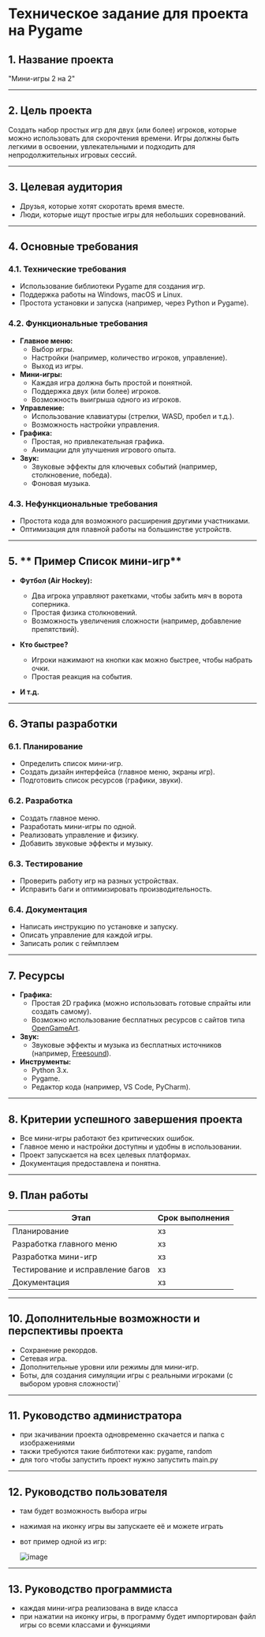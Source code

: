 # Техническое задание для проекта на Pygame

## 1. **Название проекта**
"Мини-игры 2 на 2"

---

## 2. **Цель проекта**
Создать набор простых игр для двух (или более) игроков, которые можно использовать для скорочтения времени. Игры должны быть легкими в освоении, увлекательными и подходить для непродолжительных игровых сессий.

---

## 3. **Целевая аудитория**
- Друзья, которые хотят скоротать время вместе.
- Люди, которые ищут простые игры для небольших соревнований.

---

## 4. **Основные требования**

### 4.1. **Технические требования**
- Использование библиотеки Pygame для создания игр.
- Поддержка работы на Windows, macOS и Linux.
- Простота установки и запуска (например, через Python и Pygame).

### 4.2. **Функциональные требования**
- **Главное меню:**
  - Выбор игры.
  - Настройки (например, количество игроков, управление).
  - Выход из игры.
- **Мини-игры:**
  - Каждая игра должна быть простой и понятной.
  - Поддержка двух (или более) игроков.
  - Возможность выигрыша одного из игроков.
- **Управление:**
  - Использование клавиатуры (стрелки, WASD, пробел и т.д.).
  - Возможность настройки управления.
- **Графика:**
  - Простая, но привлекательная графика.
  - Анимации для улучшения игрового опыта.
- **Звук:**
  - Звуковые эффекты для ключевых событий (например, столкновение, победа).
  - Фоновая музыка.

### 4.3. **Нефункциональные требования**
- Простота кода для возможного расширения другими участниками.
- Оптимизация для плавной работы на большинстве устройств.

---

## 5. ** Пример Список мини-игр**
- **Футбол (Air Hockey):**
   - Два игрока управляют ракетками, чтобы забить мяч в ворота соперника.
   - Простая физика столкновений.
   - Возможность увеличения сложности (например, добавление препятствий).

- **Кто быстрее?**
   - Игроки нажимают на кнопки как можно быстрее, чтобы набрать очки.
   - Простая реакция на события.

- **И т.д.**


---

## 6. **Этапы разработки**

### 6.1. **Планирование**
- Определить список мини-игр.
- Создать дизайн интерфейса (главное меню, экраны игр).
- Подготовить список ресурсов (графики, звуки).

### 6.2. **Разработка**
- Создать главное меню.
- Разработать мини-игры по одной.
- Реализовать управление и физику.
- Добавить звуковые эффекты и музыку.

### 6.3. **Тестирование**
- Проверить работу игр на разных устройствах.
- Исправить баги и оптимизировать производительность.

### 6.4. **Документация**
- Написать инструкцию по установке и запуску.
- Описать управление для каждой игры.
- Записать ролик с геймплэем

---

## 7. **Ресурсы**
- **Графика:**
  - Простая 2D графика (можно использовать готовые спрайты или создать самому).
  - Возможно использование бесплатных ресурсов с сайтов типа [OpenGameArt](https://opengameart.org/).
- **Звук:**
  - Звуковые эффекты и музыка из бесплатных источников (например, [Freesound](https://freesound.org/)).
- **Инструменты:**
  - Python 3.x.
  - Pygame.
  - Редактор кода (например, VS Code, PyCharm).

---

## 8. **Критерии успешного завершения проекта**
- Все мини-игры работают без критических ошибок.
- Главное меню и настройки доступны и удобны в использовании.
- Проект запускается на всех целевых платформах.
- Документация предоставлена и понятна.

---

## 9. **План работы**
| Этап                  | Срок выполнения |
|-----------------------|------------------|
| Планирование           | хз        |
| Разработка главного меню | хз      |
| Разработка мини-игр    | хз         |
| Тестирование и исправление багов | хз |
| Документация           | хз         |

---

## 10. **Дополнительные возможности и перспективы проекта**
- Сохранение рекордов.
- Сетевая игра.
- Дополнительные уровни или режимы для мини-игр.
- Боты, для создания симуляции игры с реальными игроками (с выбором уровня сложности)`

---

## 11. **Руководство администратора**
- при зкачивании проекта одновременно скачается и папка с изображениями
- такжи требуются такие библтотеки как: pygame, random
- для того чтобы запустить проект нужно запустить main.py

---

## 12. **Руководство пользователя**
- там будет возможность выбора игры
- нажимая на иконку игры вы запускаете её и можете играть
- вот пример одной из игр:

  ![image](https://github.com/user-attachments/assets/208085cb-071b-4217-8cac-ab93b9868597)

---

## 13. **Руководство программиста**
- каждая мини-игра реализована в виде класса
- при нажатии на иконку игры, в программу будет импортирован файл игры со всеми классами и функциями
